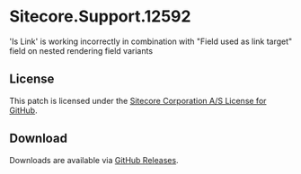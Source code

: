 # Sitecore.Support.12592
'Is Link' is working incorrectly in combination with &quot;Field used as link target&quot; field on nested rendering field variants

## License  
This patch is licensed under the [Sitecore Corporation A/S License for GitHub](https://github.com/sitecoresupport/Sitecore.Support.12592/blob/master/LICENSE).  

## Download  
Downloads are available via [GitHub Releases](https://github.com/sitecoresupport/Sitecore.Support.12592/releases).  
